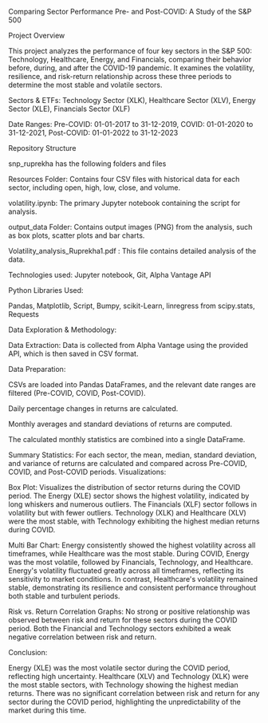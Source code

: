 Comparing Sector Performance Pre- and Post-COVID: A Study of the S&P 500

Project Overview

This project analyzes the performance of four key sectors in the S&P 500: Technology, Healthcare, Energy, and Financials, comparing their behavior before, during, and after the COVID-19 pandemic. It examines the volatility, resilience, and risk-return relationship across these three periods to determine the most stable and volatile sectors.

Sectors & ETFs: 
Technology Sector (XLK),
Healthcare Sector (XLV),
Energy Sector (XLE),
Financials Sector (XLF)

Date Ranges: 
Pre-COVID: 01-01-2017 to 31-12-2019, 
COVID: 01-01-2020 to 31-12-2021,
Post-COVID: 01-01-2022 to 31-12-2023

Repository Structure

snp_ruprekha has the following folders and files

Resources Folder: Contains four CSV files with historical data for each sector, including open, high, low, close, and volume.

volatility.ipynb: The primary Jupyter notebook containing the script for analysis.

output_data Folder: Contains output images (PNG) from the analysis, such as box plots, scatter plots and bar charts.

Volatility_analysis_Ruprekha1.pdf : This file contains detailed analysis of the data.

Technologies used:
Jupyter notebook,
Git,
Alpha Vantage API

Python Libraries Used:

Pandas,
Matplotlib,
Script,
Bumpy,
scikit-Learn,
linregress from scipy.stats,
Requests

Data Exploration & Methodology:

Data Extraction: Data is collected from Alpha Vantage using the provided API, which is then saved in CSV format.

Data Preparation:

CSVs are loaded into Pandas DataFrames, and the relevant date ranges are filtered (Pre-COVID, COVID, Post-COVID).

Daily percentage changes in returns are calculated.

Monthly averages and standard deviations of returns are computed.

The calculated monthly statistics are combined into a single DataFrame.

Summary Statistics:
For each sector, the mean, median, standard deviation, and variance of returns are calculated and compared across Pre-COVID, COVID, and Post-COVID periods.
Visualizations:

Box Plot:
Visualizes the distribution of sector returns during the COVID period.
The Energy (XLE) sector shows the highest volatility, indicated by long whiskers and numerous outliers.
The Financials (XLF) sector follows in volatility but with fewer outliers.
Technology (XLK) and Healthcare (XLV) were the most stable, with Technology exhibiting the highest median returns during COVID.

Multi Bar Chart:
Energy consistently showed the highest volatility across all timeframes, while Healthcare was the most stable.
During COVID, Energy was the most volatile, followed by Financials, Technology, and Healthcare.
Energy's volatility fluctuated greatly across all timeframes, reflecting its sensitivity to market conditions.
In contrast, Healthcare's volatility remained stable, demonstrating its resilience and consistent performance throughout both stable and turbulent periods.

Risk vs. Return Correlation Graphs:
No strong or positive relationship was observed between risk and return for these sectors during the COVID period.
Both the Financial and Technology sectors exhibited a weak negative correlation between risk and return.

Conclusion:

Energy (XLE) was the most volatile sector during the COVID period, reflecting high uncertainty.
Healthcare (XLV) and Technology (XLK) were the most stable sectors, with Technology showing the highest median returns.
There was no significant correlation between risk and return for any sector during the COVID period, highlighting the unpredictability of the market during this time.








